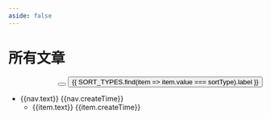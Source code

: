 ```yaml
---
aside: false
---
```


<script setup lang="ts">
import {useData, UserConfig, useRouter, VitePressData} from 'vitepress';
import {type DefaultTheme} from "vitepress";
import {computed, ref} from 'vue';
import './assets/iconfont/iconfont.css'

// 遍历目录获取所有页面的创建时间
import {data as allPageData} from './.vitepress/pages.data'

const data: VitePressData = useData()
// 顶部导航
let originNav: DefaultTheme.NavItem[] = JSON.parse(JSON.stringify(data.theme.value.nav.slice(1)))
// console.log(data, useRouter())

let nav: DefaultTheme.NavItem[] = []
// 拍平nav
originNav.forEach(item => {
  if (item.items?.length) {
    nav = nav.concat(item.items)
  } else {
    nav.push(item)
  }
})

const SORT_TYPE = {
  createTime: 'createTime',
  nav: 'nav',
  updateTime: 'updateTime',
}

const SORT_TYPES = [
  {value: SORT_TYPE.createTime, label: '创建时间'},
  {value: SORT_TYPE.nav, label: '导航'},
  {value: SORT_TYPE.updateTime, label: '更新时间'},
]
const SORT_DIRECTION = {
  ascend: 'ascend',
  descend: 'descend',
}
const SORT_DIRECTION_NAME = {
  [SORT_DIRECTION.ascend]: '升序',
  [SORT_DIRECTION.descend]: '降序',
}
let sortType = ref(SORT_TYPE.updateTime)
let sortDirection = ref(SORT_DIRECTION.descend) // ascend descend

// 具体路径的侧边目录
const sidebar: DefaultTheme.Sidebar = ref(JSON.parse(JSON.stringify(data.theme.value.sidebar)))
Object.values(sidebar.value).flat().forEach(item => {
  const gitInfo = allPageData.find(page => page.filePath.includes(item.link))
  if (gitInfo) {
    Object.assign(item, gitInfo)
  }
})
console.log(11, sidebar.value)

// 古早写在第三方网址的文章
const staticLinks: (DefaultTheme.NavItem & { date?: String })[] = [
  {text: '记录一次vue2项目升级vue3项目的过程', link: 'https://juejin.cn/post/7246940748167643196', date: '2023-06-21'},
  {text: 'mini-vue学习笔记', link: 'https://juejin.cn/post/7243680440694865980', date: '2023-06-12'},
  {text: '数据库学习笔记', link: 'https://juejin.cn/post/7238445305582190653', date: '2023-05-29'},
  {
    text: 'ElementUI问题处理笔记 - table组件之小计行',
    link: 'https://juejin.cn/post/7237531176587853884',
    date: '2023-05-27'
  },
  {text: '达梦数据库笔记', link: 'https://juejin.cn/post/7237295525707808823', date: '2023-05-26'},
  {
    text: 'Vue3的一次render函数多次执行问题排查',
    link: 'https://juejin.cn/post/7215844385614250021',
    date: '2023-03-29'
  },
  {text: '小程序开发简介', link: 'https://zhuanlan.zhihu.com/p/472446728', date: '2022-02-25'},
  {text: 'Chrome如何禁用表单用户名密码自动填充', link: 'https://zhuanlan.zhihu.com/p/439999982', date: '2021-12-01'},
  {
    text: '试用ECMAScript stage-3的特性top-level-await',
    link: 'https://zhuanlan.zhihu.com/p/258912087',
    date: '2020-09-24'
  },
  {text: '由箭头函数引发的对一些概念的认识', link: 'https://zhuanlan.zhihu.com/p/242329522', date: '2020-09-14'},
  {text: 'bigData解决方案', link: 'https://zhuanlan.zhihu.com/p/216013922', date: '2020-09-09'},
  {text: '重温Promise', link: 'https://zhuanlan.zhihu.com/p/210148646', date: '2020-12-01'},
  {
    text: 'async并发、继发、错误处理、顶层await、Promise',
    link: 'https://zhuanlan.zhihu.com/p/210148646',
    date: '2020-09-01'
  },
  {
    text: '重温DOM事件流，捕获、冒泡、useCapture、passive',
    link: 'https://zhuanlan.zhihu.com/p/203018970',
    date: '2020-08-28'
  },
  {text: 'editconfig介绍', link: 'https://www.jianshu.com/p/163edebead01', date: '2019-07-19'},
  {text: '由图片下方的3px间隙引出的vertical-align', link: 'https://www.jianshu.com/p/1f69633609b0', date: '2019-07-18'},
  {text: 'requireJs绝对路径与配置路径与相对路径', link: 'https://zhuanlan.zhihu.com/p/28618032', date: '2017-08-19'},
].map(item => {
  item.createTime = item.date
  item.updateTime = item.date
  return item
})

// console.log(nav)

nav = nav.concat(staticLinks)

const flatNav = ref(flat(nav, []))
// 更新创建时间和更新时间
flatNav.value.forEach(item => {
  const gitInfo = allPageData.find(page => page.filePath.includes(item.link))
  if (gitInfo) {
    Object.assign(item, gitInfo)
  }
})
console.log(flatNav, nav)

function flat(nav, target) {
  nav.forEach(item => {
    if (item.items?.length) {
      flat(item.items, target)
    } else {
      const sidebars = getSidebarItems(item, sidebar.value)
      sidebars?.length ? target.push(...sidebars.map(subItem => ({
        ...subItem,
        text: `${item.text} - ${subItem.text}`
      }))) : target.push(item)
    }
  })
  return target
}

const list = computed(() => {
  let list
  if (sortType.value === SORT_TYPE.nav) list = nav
  else if (sortType.value === SORT_TYPE.createTime) {
    list = flatNav.value.toSorted((a, b) => {
      if (sortDirection.value === SORT_DIRECTION.ascend) {
        return a.createTime > b.createTime ? 1 : -1;
      } else {
        return a.createTime > b.createTime ? -1 : 1;
      }

    })
  } else if (sortType.value === SORT_TYPE.updateTime) {
    list = flatNav.value.toSorted((a, b) => {
      if (sortDirection.value === SORT_DIRECTION.ascend) {
        return a.updateTime > b.updateTime ? 1 : -1;
      } else {
        return a.updateTime > b.updateTime ? -1 : 1;
      }

    })
  } else {
    list = []
  }
  console.log('list change', list)
  return list
})

function getLinkTarget(link) {
  return link ? (link.startsWith('http') ? '_blank' : '_self') : 'self'
}

function getSidebarItems(navItem, sidebar) {
  const key = Object.keys(sidebar).find(activeMatch => navItem.link.indexOf(activeMatch) !== -1)
  if (key) return sidebar[key]
  return []
}

function toggleSort() {
  let idx = SORT_TYPES.findIndex(item => item.value === sortType.value)
  idx += 1
  if (idx >= SORT_TYPES.length) {
    idx = 0
  }
  sortType.value = SORT_TYPES[idx].value
  sortDirection.value = SORT_DIRECTION.descend
}

function toggleSortDirect() {
  sortDirection.value = sortDirection.value === SORT_DIRECTION.ascend ? SORT_DIRECTION.descend : SORT_DIRECTION.ascend
}


</script>

# 所有文章
<div style="text-align: right;">
  <div :class="$style['btn-group']">
    <button v-if="[SORT_TYPE.createTime, SORT_TYPE.updateTime].includes(sortType)" title="切换升降序" :class="$style.btn"
            @click="toggleSortDirect"> <i class="iconfont icon-paixu"></i>
    </button>
    <button :class="$style.btn" @click="toggleSort" title="切换排序方式">
      {{ SORT_TYPES.find(item => item.value === sortType).label }}
    </button>
  </div>
 
</div>
<ul>
  <li v-for="nav in list">
    <div :class="$style.li">
      <a :href="nav.link" :target="getLinkTarget(nav.link)">{{nav.text}}</a>
      <span style="margin-right: 10px" title="创建时间">{{nav.createTime}}</span>
    </div>
    <ul v-if="sortType === SORT_TYPE.nav && getSidebarItems(nav, sidebar)?.length > 1">
      <li v-for="item in getSidebarItems(nav, sidebar)" :class="$style.li">
        <a :href="item.link">{{item.text}}</a>
        <span style="margin-right: 10px" title="创建时间">{{item.createTime}}  </span>
      </li>
    </ul>
  </li>
</ul>

<style module>
.li {
  display: flex;
  justify-content: space-between;
  font-family: '微软雅黑';
}
.btn-group {
  border-radius: 4px;
  display: flex;
  justify-content: flex-end;
  .btn {
    border-radius: 0;
  }
}
.btn {
  background: #eee;
  border-radius: 4px;
  cursor: pointer;
  padding: 2px 8px;
  //margin-right: 10px;
  &:hover {
    background: #ddd;
  }
}
</style>

